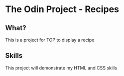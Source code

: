# The Odin Project - Recipes

## What?
This is a project for TOP to display a recipe

## Skills
This project will demonstrate my HTML and CSS skills
